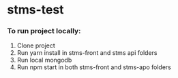 # stms-test

### To run project locally:
1. Clone project
2. Run yarn install in stms-front and stms api folders
3. Run local mongodb
4. Run npm start in both stms-front and stms-apo folders
